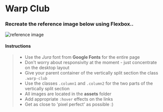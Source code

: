 # Warp Club

### Recreate the reference image below using Flexbox..

![reference image](./assets/reference.png)

#### Instructions

> - Use the _Jura_ font from **Google Fonts** for the entire page
> - Don't worry about responsivity at the moment - just concentrate on the desktop layout
> - Give your parent container of the vertically split section the class `.warp-club`
> - Use the classes `.column1` and `.column2` for the two parts of the vertically split section
> - All images are located in the **assets** folder
> - Add appropriate `:hover` effects on the links
> - Get as close to 'pixel perfect' as possible :)